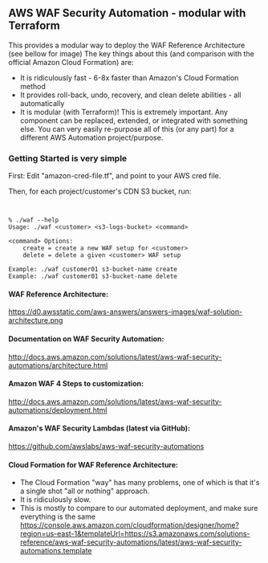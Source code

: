 ## AWS WAF Security Automation - modular with Terraform

This provides a modular way to deploy the WAF Reference Architecture (see bellow for image)
The key things about this (and comparison with the official Amazon
Cloud Formation) are:
* It is ridiculously fast - 6-8x faster than Amazon's Cloud Formation method
* It provides roll-back, undo, recovery, and clean delete abilities - all automatically
* It is modular (with Terraform)! This is extremely important. Any component can be replaced, extended, or integrated with something else. You can very easily re-purpose all of this (or any part) for a different AWS Automation project/purpose.

### Getting Started is very simple

First: Edit "amazon-cred-file.tf", and point to your AWS cred file.

Then, for each project/customer's CDN S3 bucket, run:

```


% ./waf --help
Usage: ./waf <customer> <s3-logs-bucket> <command>

<command> Options:
    create = create a new WAF setup for <customer>
    delete = delete a given <customer> WAF setup

Example: ./waf customer01 s3-bucket-name create
Example: ./waf customer01 s3-bucket-name delete
```


#### WAF Reference Architecture:
https://d0.awsstatic.com/aws-answers/answers-images/waf-solution-architecture.png

#### Documentation on WAF Security Automation:
http://docs.aws.amazon.com/solutions/latest/aws-waf-security-automations/architecture.html

#### Amazon WAF 4 Steps to customization:
http://docs.aws.amazon.com/solutions/latest/aws-waf-security-automations/deployment.html

#### Amazon's WAF Security Lambdas (latest via GitHub):
https://github.com/awslabs/aws-waf-security-automations

#### Cloud Formation for WAF Reference Architecture:
* The Cloud Formation "way" has many problems, one of which is that it's a single shot "all or nothing" approach.
* It is ridiculously slow. 
* This is mostly to compare to our automated deployment, and make sure everything is the same
https://console.aws.amazon.com/cloudformation/designer/home?region=us-east-1&templateUrl=https://s3.amazonaws.com/solutions-reference/aws-waf-security-automations/latest/aws-waf-security-automations.template
